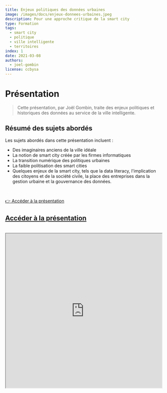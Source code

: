 ```yaml
---
title: Enjeux politiques des données urbaines
image: /images/docs/enjeux-donnees-urbaines.jpeg
description: Pour une approche critique de la smart city
type: Formation
tags:
  - smart city
  - politique
  - ville intelligente
  - territoires
index: 1
date: 2021-03-08
authors:
  - joel-gombin
license: ccbysa
--- 
```


# Présentation

> Cette présentation, par Joël Gombin, traite des enjeux politiques et historiques des données au service de la ville intelligente.

## Résumé des sujets abordés

Les sujets abordés dans cette présentation incluent :

- Des imaginaires anciens de la ville idéale
- La notion de smart city créée par les firmes informatiques
- La transition numérique des politiques urbaines
- La faible politisation des smart cities
- Quelques enjeux de la smart city, tels que la data literacy, l'implication des citoyens et de la société civile, la place des entreprises dans la gestion urbaine et la gouvernance des données.

</br>

<a href="https://datactivist.coop/upop/#1" class="customButton">👉 Accéder à la présentation</a>

## [Accéder à la présentation](https://datactivist.coop/upop/#1)

</br>

<div class="responsiveIframe">
  <iframe
    width="100%"
    height="500"
    src="https://datactivist.coop/upop/#1">
  </iframe>
</div>
